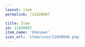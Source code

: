 ```yaml
---
layout: item
permalink: /11020067

title: Item
id: 11020067
item_name: 'Unknown'
icon_url: 'item/icon/11050048.png'
---
```


